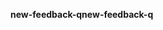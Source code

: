 <span data-ttu-id="bdb00-101">**new-feedback-q**</span><span class="sxs-lookup"><span data-stu-id="bdb00-101">**new-feedback-q**</span></span>
